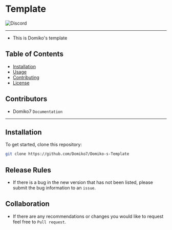 # Template
<img alt="Discord" src="https://img.shields.io/discord/1334954823598084217">

------

- This is Domiko's template
## Table of Contents
- [Installation](#installation)
- [Usage](#usage)
- [Contributing](#contributing)
- [License](#license)


## Contributors
- Domiko7 `Documentation`

------

## Installation

To get started, clone this repository:

```bash
git clone https://github.com/Domiko7/Domiko-s-Template
```

## Release Rules
- If there is a bug in the new version that has not been listed, please submit the bug information to an ```issue```.


## Collaboration
- If there are any recommendations or changes you would like to request feel free to  ```Pull request```.
